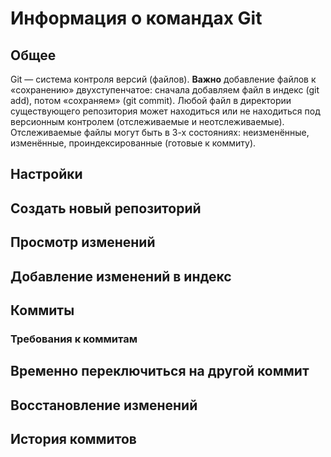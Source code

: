 # Информация о командах Git

## Общее
Git — система контроля версий (файлов). 
**Важно**
добавление файлов к «сохранению» двухступенчатое: сначала добавляем файл в индекс (git add), потом «сохраняем» (git commit).
Любой файл в директории существующего репозитория может находиться или не находиться под версионным контролем (отслеживаемые и неотслеживаемые). 
Отслеживаемые файлы могут быть в 3-х состояниях: неизменённые, изменённые, проиндексированные (готовые к коммиту).
## Настройки

## Создать новый репозиторий

## Просмотр изменений

## Добавление изменений в индекс

## Коммиты

### Требования к коммитам

## Временно переключиться на другой коммит

## Восстановление изменений

## История коммитов

